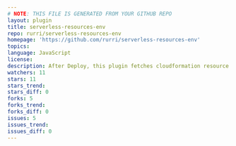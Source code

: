 ```yaml
---
# NOTE: THIS FILE IS GENERATED FROM YOUR GITHUB REPO
layout: plugin
title: serverless-resources-env
repo: rurri/serverless-resources-env
homepage: 'https://github.com/rurri/serverless-resources-env'
topics: 
language: JavaScript
license: 
description: After Deploy, this plugin fetches cloudformation resource identifiers and sets them on AWS lambdas, and creates local .<state>-env file
watchers: 11
stars: 11
stars_trend: 
stars_diff: 0
forks: 5
forks_trend: 
forks_diff: 0
issues: 5
issues_trend: 
issues_diff: 0
---
```

